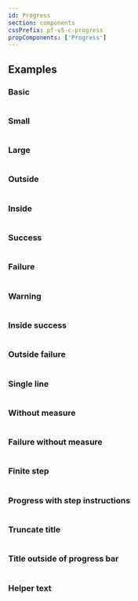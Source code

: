 ```yaml
---
id: Progress
section: components
cssPrefix: pf-v5-c-progress
propComponents: ['Progress']
---
```


## Examples
### Basic
```ts file="./ProgressBasic.tsx"
```

### Small
```ts file="./ProgressSmall.tsx"
```

### Large
```ts file="./ProgressLarge.tsx"
```

### Outside
```ts file="./ProgressOutside.tsx"
```

### Inside
```ts file="./ProgressInside.tsx"
```

### Success
```ts file="./ProgressSuccess.tsx"
```

### Failure
```ts file="./ProgressFailure.tsx"
```

### Warning
```ts file="./ProgressWarning.tsx"
```

### Inside success
```ts file="./ProgressInsideSuccess.tsx"
```

### Outside failure
```ts file="./ProgressOutsideFailure.tsx"
```

### Single line
```ts file="./ProgressSingleLine.tsx"
```

### Without measure
```ts file="./ProgressWithoutMeasure.tsx"
```

### Failure without measure
```ts file="./ProgressFailureWithoutMeasure.tsx"
```


### Finite step
```ts file="./ProgressFiniteStep.tsx"
```

### Progress with step instructions
```ts file="./ProgressStepInstruction.tsx"
```

### Truncate title
```ts file="./ProgressTruncateTitle.tsx"
```

### Title outside of progress bar
```ts file="./ProgressTitleOutsideOfProgressBar.tsx"
```

### Helper text
```ts file="./ProgressHelperText.tsx"
```

